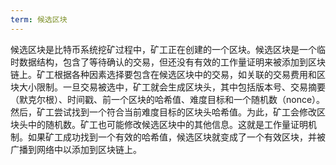 ```yaml
---
term: 候选区块
---
```


候选区块是比特币系统挖矿过程中，矿工正在创建的一个区块。候选区块是一个临时数据结构，包含了等待确认的交易，但还没有有效的工作量证明来被添加到区块链上。矿工根据各种因素选择要包含在候选区块中的交易，如关联的交易费用和区块大小限制。一旦交易被选中，矿工就会生成区块头，其中包括版本号、交易摘要（默克尔根）、时间戳、前一个区块的哈希值、难度目标和一个随机数（nonce）。然后，矿工尝试找到一个符合当前难度目标的区块头哈希值。为此，矿工会修改区块头中的随机数。矿工也可能修改候选区块中的其他信息。这就是工作量证明机制。如果矿工成功找到一个有效的哈希值，候选区块就变成了一个有效区块，并被广播到网络中以添加到区块链上。